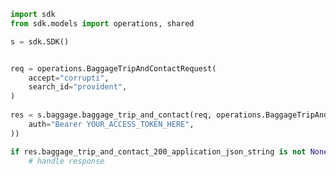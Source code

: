 <!-- Start SDK Example Usage -->
```python
import sdk
from sdk.models import operations, shared

s = sdk.SDK()


req = operations.BaggageTripAndContactRequest(
    accept="corrupti",
    search_id="provident",
)
    
res = s.baggage.baggage_trip_and_contact(req, operations.BaggageTripAndContactSecurity(
    auth="Bearer YOUR_ACCESS_TOKEN_HERE",
))

if res.baggage_trip_and_contact_200_application_json_string is not None:
    # handle response
```
<!-- End SDK Example Usage -->